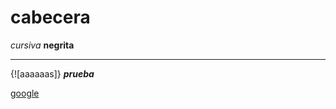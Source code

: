 # cabecera
*cursiva*
**negrita**

************************
{![aaaaaas]}
***prueba***


[google](http://www.google.es)


